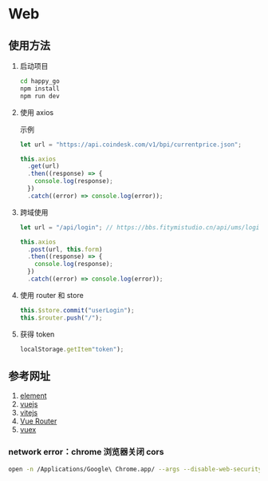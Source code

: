 # Web

## 使用方法

1. 启动项目

   ```cmd
   cd happy_go
   npm install
   npm run dev
   ```

2. 使用 axios

   示例

   ```js
   let url = "https://api.coindesk.com/v1/bpi/currentprice.json";

   this.axios
     .get(url)
     .then((response) => {
       console.log(response);
     })
     .catch((error) => console.log(error));
   ```

3. 跨域使用

   ```js
   let url = "/api/login"; // https://bbs.fitymistudio.cn/api/ums/login

   this.axios
     .post(url, this.form)
     .then((response) => {
       console.log(response);
     })
     .catch((error) => console.log(error));
   ```

4. 使用 router 和 store

   ```js
   this.$store.commit("userLogin");
   this.$router.push("/");
   ```

5. 获得 token

   ```js
   localStorage.getItem"token");
   ```

## 参考网址

1. [element](https://element-plus.gitee.io/zh-CN/)
2. [vuejs](https://v3.cn.vuejs.org/)
3. [vitejs](https://cn.vitejs.dev/)
4. [Vue Router](https://next.router.vuejs.org/zh/)
5. [vuex](https://vuex.vuejs.org/zh/)

### network error：chrome 浏览器关闭 cors

```sh
open -n /Applications/Google\ Chrome.app/ --args --disable-web-security  --user-data-dir=/Users/用户名/MyChromeDevUserData/
```
